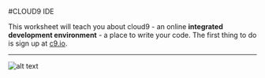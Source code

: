 #CLOUD9 IDE

This worksheet will teach you about cloud9 - an online **integrated development environment** - 
a place to write your code. The first thing to do is sign up at [c9.io](https://www.c9.io).

---

![alt text](https://d6ff1xmuve0sx.cloudfront.net/nc-3.0.2682-ccb284b8/static/homepage/images/c9-web/top-carrousel-5.png)

